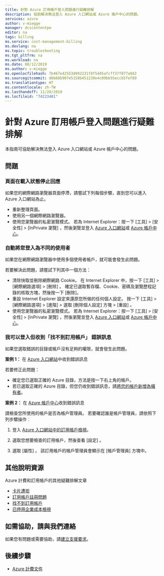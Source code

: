 ```yaml
---
title: 針對 Azure 訂用帳戶登入問題進行疑難排解
description: 協助解決無法登入 Azure 入口網站或 Azure 帳戶中心的問題。
services: azure
author: v-miegge
manager: dcscontentpm
editor: na
tags: billing
ms.service: cost-management-billing
ms.devlang: na
ms.topic: troubleshooting
ms.tgt_pltfrm: na
ms.workload: na
ms.date: 08/12/2019
ms.author: v-miegge
ms.openlocfilehash: 7b467e42553d992231f8f5d45afcff37f077a9d2
ms.sourcegitcommit: d6b68b907e5158b451239e4c09bb55eccb5fef89
ms.translationtype: HT
ms.contentlocale: zh-TW
ms.lasthandoff: 11/20/2019
ms.locfileid: "74223401"
---
```

# <a name="troubleshoot-azure-subscription-sign-in-issues"></a>針對 Azure 訂用帳戶登入問題進行疑難排解

本指南可協助解決無法登入 Azure 入口網站或 Azure 帳戶中心的問題。 

## <a name="issues"></a>問題

### <a name="page-hangs-in-the-loading-status"></a>頁面在載入狀態停止回應

如果您的網際網路瀏覽器頁面停滯，請嘗試下列每個步驟，直到您可以進入 Azure 入口網站為止。

- 重新整理頁面。
- 使用另一個網際網路瀏覽器。
- 使用您瀏覽器的私密瀏覽模式。 若為 Internet Explorer：按一下 [工具]   > [安全性]   > [InPrivate 瀏覽]  ，然後瀏覽並登入 [Azure 入口網站](https://portal.azure.com/)或 [Azure 帳戶中心](https://account.azure.com/Subscriptions)。

### <a name="you-are-automatically-signed-in-as-a-different-user"></a>自動將您登入為不同的使用者

如果您在網際網路瀏覽器中使用多個使用者帳戶，就可能會發生此問題。

若要解決此問題，請嘗試下列其中一個方法：

- 清除快取並刪除網際網路 Cookie。 在 Internet Explorer 中，按一下 [工具]   > [網際網路選項]   > [刪除]  。 確定已選取暫存檔、Cookie、密碼及瀏覽歷程記錄的核取方塊，然後按一下 [刪除]。
- 重設 Internet Explorer 設定來還原您所做的任何個人設定。 按一下 [工具]   > [網際網路選項]   > [進階]  > 選取 [刪除個人設定]  方塊 > [重設]  。
- 使用您瀏覽器的私密瀏覽模式。 若為 Internet Explorer：按一下 [工具]   > [安全性]   > [InPrivate 瀏覽]  ，然後瀏覽並登入 [Azure 入口網站](https://portal.azure.com/)或 [Azure 帳戶中心](https://account.azure.com/Subscriptions)。

### <a name="i-can-sign-in-but-i-see-no-subscriptions-found"></a>我可以登入但收到「找不到訂用帳戶」  錯誤訊息

如果您選取錯誤的目錄或帳戶沒有足夠的權限，就會發生此問題。

**案例 1：** 在 [Azure 入口網站](https://portal.azure.com/)中收到錯誤訊息

若要修正此問題：

- 確定您已選取正確的 Azure 目錄，方法是按一下右上角的帳戶。
- 若已選取正確的 Azure 目錄，但您仍收到錯誤訊息，請[將您的帳戶新增為擁有者](billing-add-change-azure-subscription-administrator.md)。

**案例 2：** 在 [Azure 帳戶中心](https://account.windowsazure.com/Subscriptions)收到錯誤訊息

請檢查您所使用的帳戶是否為帳戶管理員。 若要確認誰是帳戶管理員，請依照下列步驟操作︰

1. 登入 [Azure 入口網站中的訂用帳戶檢視](https://portal.azure.com/#blade/Microsoft_Azure_Billing/SubscriptionsBlade)。

2. 選取您想要檢查的訂用帳戶，然後查看 [設定]  。

3. 選取 [屬性]  。 該訂用帳戶的帳戶管理員會顯示在 [帳戶管理員]  方塊中。

## <a name="additional-help-resources"></a>其他說明資源

Azure 計費和訂用帳戶的其他疑難排解文章

- [卡片遭拒](billing-troubleshoot-declined-card.md)
- [訂用帳戶註冊問題](billing-troubleshoot-azure-sign-up.md)
- [找不到訂用帳戶](billing-no-subscriptions-found.md)
- [已停用企業成本檢視](billing-enterprise-mgmt-grp-troubleshoot-cost-view.md)

## <a name="contact-us-for-help"></a>如需協助，請與我們連絡

如果您有問題或需要協助，請[建立支援要求](https://ms.portal.azure.com/#blade/Microsoft_Azure_Support/HelpAndSupportBlade/newsupportrequest)。

## <a name="next-steps"></a>後續步驟

- [Azure 計費文件](index.md)
